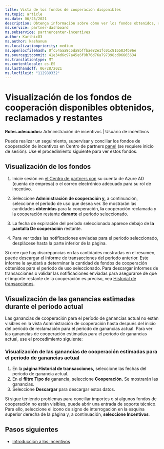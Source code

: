 ```yaml
---
title: Vista de los fondos de cooperación disponibles
ms.topic: article
ms.date: 06/25/2021
description: Obtenga información sobre cómo ver los fondos obtenidos, reclamados y restantes de cooperación, ver las fechas de expiración y conciliar importes incoherentes.
ms.service: partner-dashboard
ms.subservice: partnercenter-incentives
author: Karthic83
ms.author: kashanum
ms.localizationpriority: medium
ms.openlocfilehash: 0fc54aaa8c5da8bffbae82e1fc01c8165834b96e
ms.sourcegitcommit: 41e34d6c97a45e6f0b76d76a797398cd06665634
ms.translationtype: MT
ms.contentlocale: es-ES
ms.lasthandoff: 06/28/2021
ms.locfileid: "112989332"
---
```

# <a name="view-available-earned-claimed-and-remaining-co-op-funds"></a>Visualización de los fondos de cooperación disponibles obtenidos, reclamados y restantes

**Roles adecuados:** Administración de incentivos | Usuario de incentivos

Puede realizar un seguimiento, supervisar y conciliar los fondos de cooperación de incentivos en Centro de partners [panel](https://partner.microsoft.com/dashboard/) (se requiere inicio de sesión). Use el procedimiento siguiente para ver estos fondos.

## <a name="view-your-funds"></a>Visualización de los fondos

1. Inicie sesión en [el Centro de partners con](https://partner.microsoft.com/dashboard/) su cuenta de Azure AD (cuenta de empresa) o el correo electrónico adecuado para su rol de incentivo.

2. Seleccione **Administración de cooperación y,** a continuación, seleccione el período de uso que desea ver. Se mostrarán las cantidades **obtenidas** para la cooperación, **la** cooperación reclamada y la cooperación restante **durante** el período seleccionado.

3. La fecha de expiración del período seleccionado aparece debajo de **la pantalla De cooperación** restante.  

4. Para ver todas las notificaciones enviadas para el período seleccionado, desplácese hasta la parte inferior de la página.

Si cree que hay discrepancias en las cantidades mostradas en el resumen, puede descargar el informe de transacciones del período anterior. Este informe le ayudará a determinar la cantidad de fondos de cooperación obtenidos para el período de uso seleccionado. Para descargar informes de transacciones o validar las notificaciones enviadas para asegurarse de que el importe restante de la cooperación es preciso, vea [Historial de transacciones](./payout-statement.md#transaction-history).

## <a name="view-estimated-earnings-during-the-current-period"></a>Visualización de las ganancias estimadas durante el período actual
Las ganancias de cooperación para el período de ganancias actual no están visibles en la vista Administración de cooperación hasta después del inicio del período de reclamación para el período de ganancias actual. Para ver las ganancias de cooperación estimadas para el período de ganancias actual, use el procedimiento siguiente:

### <a name="view-your-estimated-co-op-earnings-for-the-current-earning-period"></a>Visualización de las ganancias de cooperación estimadas para el período de ganancias actual

1. En la **página Historial de transacciones,** seleccione las fechas del período de ganancia actual.
2. En el **filtro Tipo de** ganancia, seleccione **Cooperación.** Se mostrarán las ganancias.
3. Seleccione **Descargar** para descargar estos datos.

Si sigue teniendo problemas para conciliar importes o si algunos fondos de cooperación no están visibles, puede abrir una entrada de soporte técnico. Para ello, seleccione el icono de signo de interrogación en la esquina superior derecha de la página y, a continuación, **seleccione Incentivos**.

## <a name="next-steps"></a>Pasos siguientes

- [Introducción a los incentivos](incentives-get-started-intro.md)